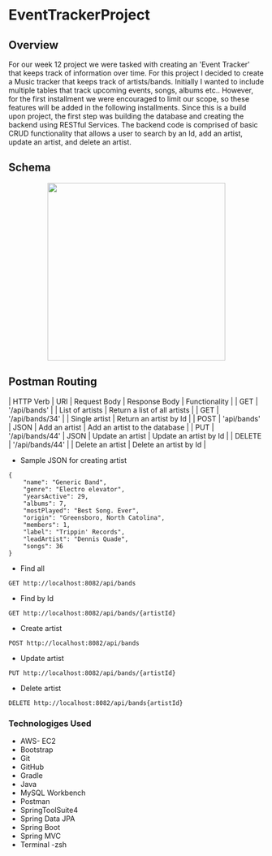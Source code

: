 # EventTrackerProject

## Overview
For our week 12 project we were tasked with creating an 'Event Tracker' that keeps track of information over time. For this project I decided to create a Music tracker that keeps track of artists/bands. Initially I wanted to include multiple tables that track upcoming events, songs, albums etc.. However, for the first installment we were encouraged to limit our scope, so these features will be added in the following installments. Since this is a build upon project, the first step was building the database and creating the backend using RESTful Services. The backend code is comprised of basic CRUD functionality that allows a user to search  by an Id, add an artist, update an artist, and delete an artist.


## Schema
<p align="center"><img src="media/musictrackerdb.png" width="350"></p>


## Postman Routing
| HTTP Verb | URI                  | Request Body | Response Body    | Functionality                                              |
| GET       | '/api/bands'      |              |  List of artists  | Return a list of all artists                                      |
| GET       | '/api/bands/34'    |              |  Single artist    | Return an artist by Id                                            |
| POST      | 'api/bands'       |  JSON          |  Add an artist    | Add an artist to the database                                     |
| PUT       | '/api/bands/44'    |  JSON           |  Update an artist | Update an artist by Id                                            |
| DELETE    | '/api/bands/44'    |              |  Delete an artist | Delete an artist by Id                                            |

* Sample JSON for creating artist
```
{
    "name": "Generic Band",
    "genre": "Electro elevator",
    "yearsActive": 29,
    "albums": 7,
    "mostPlayed": "Best Song. Ever",
    "origin": "Greensboro, North Catolina",
    "members": 1,
    "label": "Trippin' Records",
    "leadArtist": "Dennis Quade",
    "songs": 36
}
```

* Find all
```
GET http://localhost:8082/api/bands
```
* Find by Id
```
GET http://localhost:8082/api/bands/{artistId}
```
* Create artist
```
POST http://localhost:8082/api/bands
```
* Update artist
```
PUT http://localhost:8082/api/bands/{artistId}
```
* Delete artist
```
DELETE http://localhost:8082/api/bands{artistId}
```

### Technologiges Used
* AWS- EC2
* Bootstrap
* Git
* GitHub
* Gradle
* Java
* MySQL Workbench
* Postman
* SpringToolSuite4
* Spring Data JPA
* Spring Boot
* Spring MVC
* Terminal -zsh
